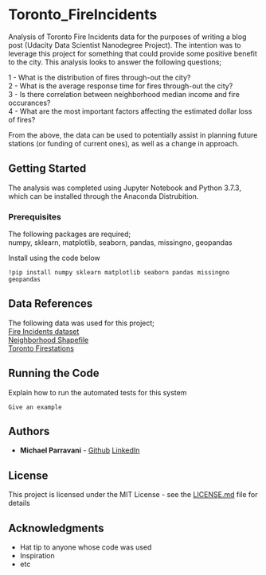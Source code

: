# Toronto_FireIncidents

Analysis of Toronto Fire Incidents data for the purposes of writing a blog post (Udacity Data Scientist Nanodegree Project). The intention was to leverage this project for something that could provide some positive benefit to the city. This analysis looks to answer the following questions;  

1 - What is the distribution of fires through-out the city?  
2 - What is the average response time for fires through-out the city?  
3 - Is there correlation between neighborhood median income and fire occurances?  
4 - What are the most important factors affecting the estimated dollar loss of fires?  
 
From the above, the data can be used to potentially assist in planning future stations (or funding of current ones), as well as a change in approach. 


## Getting Started 

The analysis was completed using Jupyter Notebook and Python 3.7.3, which can be installed through the Anaconda Distrubition.  

### Prerequisites 

The following packages are required;   
numpy, sklearn, matplotlib, seaborn, pandas, missingno, geopandas  
 
Install using the code below  
```
!pip install numpy sklearn matplotlib seaborn pandas missingno geopandas
```

## Data References 

The following data was used for this project;  
[Fire Incidents dataset](https://open.toronto.ca/dataset/fire-incidents/)  
[Neighborhood Shapefile](https://open.toronto.ca/dataset/neighbourhoods/)  
[Toronto Firestations](https://open.toronto.ca/dataset/fire-station-locations/)  

## Running the Code  

Explain how to run the automated tests for this system  


```
Give an example
```


## Authors  
* **Michael Parravani** - [Github](https://github.com/mparravani) [LinkedIn](https://www.linkedin.com/in/michael-parravani/)  

## License  

This project is licensed under the MIT License - see the [LICENSE.md](LICENSE.md) file for details  
 
## Acknowledgments  

* Hat tip to anyone whose code was used
* Inspiration
* etc

